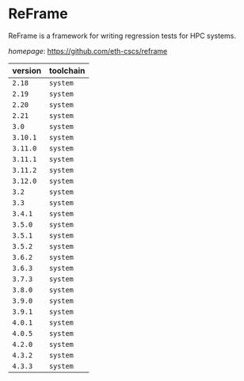 # ReFrame

ReFrame is a framework for writing regression tests for HPC systems.

*homepage*: <https://github.com/eth-cscs/reframe>

version | toolchain
--------|----------
``2.18`` | ``system``
``2.19`` | ``system``
``2.20`` | ``system``
``2.21`` | ``system``
``3.0`` | ``system``
``3.10.1`` | ``system``
``3.11.0`` | ``system``
``3.11.1`` | ``system``
``3.11.2`` | ``system``
``3.12.0`` | ``system``
``3.2`` | ``system``
``3.3`` | ``system``
``3.4.1`` | ``system``
``3.5.0`` | ``system``
``3.5.1`` | ``system``
``3.5.2`` | ``system``
``3.6.2`` | ``system``
``3.6.3`` | ``system``
``3.7.3`` | ``system``
``3.8.0`` | ``system``
``3.9.0`` | ``system``
``3.9.1`` | ``system``
``4.0.1`` | ``system``
``4.0.5`` | ``system``
``4.2.0`` | ``system``
``4.3.2`` | ``system``
``4.3.3`` | ``system``
